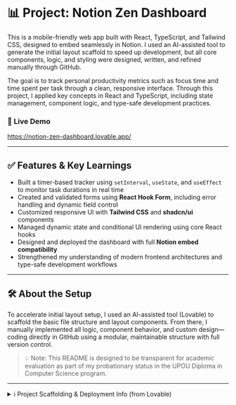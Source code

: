 # 📊 Project: Notion Zen Dashboard

This is a mobile-friendly web app built with React, TypeScript, and Tailwind CSS, designed to embed seamlessly in Notion. I used an AI-assisted tool to generate the initial layout scaffold to speed up development, but all core components, logic, and styling were designed, written, and refined manually through GitHub.

The goal is to track personal productivity metrics such as focus time and time spent per task through a clean, responsive interface. Through this project, I applied key concepts in React and TypeScript, including state management, component logic, and type-safe development practices.

### 🔗 Live Demo  
https://notion-zen-dashboard.lovable.app/

---

## ✅ Features & Key Learnings

- Built a timer-based tracker using `setInterval`, `useState`, and `useEffect` to monitor task durations in real time  
- Created and validated forms using **React Hook Form**, including error handling and dynamic field control  
- Customized responsive UI with **Tailwind CSS** and **shadcn/ui** components  
- Managed dynamic state and conditional UI rendering using core React hooks  
- Designed and deployed the dashboard with full **Notion embed compatibility**  
- Strengthened my understanding of modern frontend architectures and type-safe development workflows  

---

## 🛠 About the Setup

To accelerate initial layout setup, I used an AI-assisted tool (Lovable) to scaffold the basic file structure and layout components. From there, I manually implemented all logic, component behavior, and custom design—coding directly in GitHub using a modular, maintainable structure with full version control.

> 💡 Note: This README is designed to be transparent for academic evaluation as part of my probationary status in the UPOU Diploma in Computer Science program.

---

<details>
<summary>ℹ️ Project Scaffolding & Deployment Info (from Lovable)</summary>

### URL  
https://lovable.dev/projects/9706c1c5-398c-4184-bf44-f1659b767ddc

### Editing Options

You can:
- Edit via the [Lovable interface](https://lovable.dev/projects/9706c1c5-398c-4184-bf44-f1659b767ddc)
- Clone and edit locally via GitHub and push changes
- Use GitHub Codespaces
- Directly edit files within GitHub

### Local Setup

```sh
git clone <YOUR_GIT_URL>
cd <YOUR_PROJECT_NAME>
npm i
npm run dev
